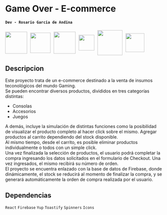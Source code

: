 # Game Over - E-commerce

#### `Dev - Rosario Garcia de Andina`

<div style="display: flex; gap:10px; align-items:center">
    <img src="https://www.svgrepo.com/show/303500/react-1-logo.svg" style="width:70px">
    <img src="https://upload.wikimedia.org/wikipedia/commons/6/6a/JavaScript-logo.png" style="width:65px">
    <img src="https://upload.wikimedia.org/wikipedia/commons/thumb/6/61/HTML5_logo_and_wordmark.svg/512px-HTML5_logo_and_wordmark.svg.png" style="width:70px">
    <img src="https://upload.wikimedia.org/wikipedia/commons/d/d5/CSS3_logo_and_wordmark.svg" style="width:50px">
    <img src="https://firebase.google.com/static/images/brand-guidelines/logo-logomark.png" style="width:80px">
    <img src="https://uxwing.com/wp-content/themes/uxwing/download/brands-and-social-media/visual-studio-code-icon.png" style="width:60px">
</div>

## Descripcion
Este proyecto trata de un e-commerce destinado a la venta de insumos teconológicos del mundo Gaming. <br>
Se pueden encontrar diversos productos, divididos en tres categorías distintas:
<ul>
    <li>Consolas</li>
    <li>Accesorios</li>
    <li>Juegos</li>
</ul>
A demás, incluye la simulación de distintas funciones como la posibilidad de visualizar el producto completo al hacer click sobre el mismo. Agregar productos al carrito dependiendo del stock disponible. <br>
Al mismo tiempo, desde el carrito, es posible eliminar productos individualmente o todos con un simple click. <br>
Una vez finalizada la selección de productos, el usuario podrá completar la compra ingresando los datos solicitados en el formulario de Checkout. Una vez ingresados, el mismo recibirá su número de orden. <br>
El proyecto se encuentra enlazado con la base de datos de Firebase, donde dinámicamente, el stock se reducirá al momento de finalizar la compra, y se generará automáticamente la orden de compra realizada por el usuario.

## Dependencias
`React` `Firebase` `Yup` `Toastify` `Spinners` `Icons`

